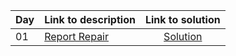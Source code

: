 | Day | Link to description | Link to solution
|:---|:---|:---:|
| 01 | [Report Repair](https://adventofcode.com/2020/day/1) | [Solution](https://github.com/versenyi98/advent-of-code-solutions/tree/main/solutions/2020/Day%2001%20-%20Report%20Repair)|
